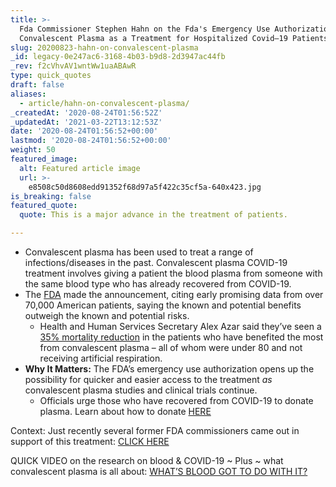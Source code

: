 ```yaml
---
title: >-
  Fda Commissioner Stephen Hahn on the Fda's Emergency Use Authorization of
  Convalescent Plasma as a Treatment for Hospitalized Covid–19 Patients.
slug: 20200823-hahn-on-convalescent-plasma
_id: legacy-0e247ac6-3168-4b03-b9d8-2d3947ac44fb
_rev: f2cVhvAV1wntWw1uaABAwR
type: quick_quotes
draft: false
aliases:
  - article/hahn-on-convalescent-plasma/
_createdAt: '2020-08-24T01:56:52Z'
_updatedAt: '2021-03-22T13:12:53Z'
date: '2020-08-24T01:56:52+00:00'
lastmod: '2020-08-24T01:56:52+00:00'
weight: 50
featured_image:
  alt: Featured article image
  url: >-
    e8508c50d8608edd91352f68d97a5f422c35cf5a-640x423.jpg
is_breaking: false
featured_quote:
  quote: This is a major advance in the treatment of patients.

---
```

* Convalescent plasma has been used to treat a range of infections/diseases in the past. Convalescent plasma COVID-19 treatment involves giving a patient the blood plasma from someone with the same blood type who has already recovered from COVID-19.
* The [FDA](https://www.fda.gov/news-events/press-announcements/fda-issues-emergency-use-authorization-convalescent-plasma-potential-promising-covid-19-treatment) made the announcement, citing early promising data from over 70,000 American patients, saying the known and potential benefits outweigh the known and potential risks.
  * Health and Human Services Secretary Alex Azar said they’ve seen a [35% mortality reduction](https://www.c-span.org/video/?475099-1/president-trump-announces-fda-emergency-authorization-convalescent-plasma-therapy-covid-19-treatment) in the patients who have benefited the most from convalescent plasma – all of whom were under 80 and not receiving artificial respiration.
* **Why It Matters:** The FDA’s emergency use authorization opens up the possibility for quicker and easier access to the treatment *as* convalescent plasma studies and clinical trials continue.
  * Officials urge those who have recovered from COVID-19 to donate plasma. Learn about how to donate [HERE](https://thefightisinus.org/en-us#home)

Context: Just recently several former FDA commissioners came out in support of this treatment: [CLICK HERE](https://smarthernews.com/article/four-former-fda-commissioners-advocating-for-better-studies-on-convalescent-plasma-therapy/)

QUICK VIDEO on the research on blood & COVID-19 ~ Plus ~ what convalescent plasma is all about: [WHAT’S BLOOD GOT TO DO WITH IT?](https://smarthernews.com/article/promising-news-on-covid-19/)